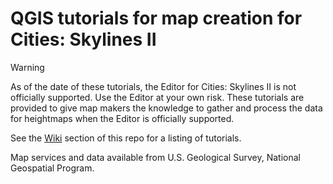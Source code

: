 # QGIS tutorials for map creation for Cities: Skylines II

>[!WARNING]
>As of the date of these tutorials, the Editor for Cities: Skylines II is not officially supported. Use the Editor at your own risk. These tutorials are provided to give map makers the knowledge to gather and process the data for heightmaps when the Editor is officially supported.

See the [Wiki](https://github.com/shankscs2/cs2-qgis-tutorials/wiki) section of this repo for a listing of tutorials.

Map services and data available from U.S. Geological Survey, National Geospatial Program.

